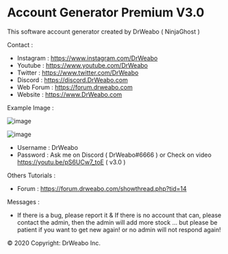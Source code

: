 # Account Generator Premium V3.0
This software account generator created by DrWeabo ( NinjaGhost ) 

Contact :

- Instagram : https://www.instagram.com/DrWeabo
- Youtube : https://www.youtube.com/DrWeabo
- Twitter : https://www.twitter.com/DrWeabo
- Discord : https://discord.DrWeabo.com
- Web Forum : https://forum.drweabo.com
- Website : https://www.DrWeabo.com

Example Image : 

![image](https://i.imgur.com/ki1SaHf.png)

![image](https://cdn.discordapp.com/attachments/530205261126828033/657106380087361537/SPOILER_unknown.png)

- Username : DrWeabo
- Password : Ask me on Discord ( DrWeabo#6666 ) or Check on video https://youtu.be/pS6UCw7_toE ( v3.0 )

Others Tutorials :
- Forum : https://forum.drweabo.com/showthread.php?tid=14

Messages :
- If there is a bug, please report it & If there is no account that can, please contact the admin, then the admin will add more stock ... but please be patient if you want to get new again! or no admin will not respond again!

© 2020 Copyright: DrWeabo Inc.
